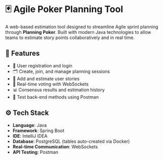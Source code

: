 # 🃏 Agile Poker Planning Tool

A web-based estimation tool designed to streamline Agile sprint planning through **Planning Poker**. Built with modern Java technologies to allow teams to estimate story points collaboratively and in real time.

## 🚀 Features

- 👤 User registration and login
- 🗂️ Create, join, and manage planning sessions
- 📝 Add and estimate user stories
- 🔢 Real-time voting with WebSockets
- 📊 Consensus results and estimation history
- 🧪 Test back-end methods using Postman

## ⚙️ Tech Stack

- **Language**: Java
- **Framework**: Spring Boot
- **IDE**: IntelliJ IDEA
- **Database**: PostgreSQL (tables auto-created via Docker)
- **Real-time Communication**: WebSockets
- **API Testing**: Postman



